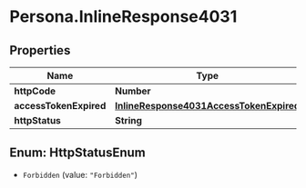 # Persona.InlineResponse4031

## Properties

Name | Type | Description | Notes
------------ | ------------- | ------------- | -------------
**httpCode** | **Number** |  | [optional] 
**accessTokenExpired** | [**InlineResponse4031AccessTokenExpired**](InlineResponse4031AccessTokenExpired.md) |  | [optional] 
**httpStatus** | **String** |  | [optional] 



## Enum: HttpStatusEnum


* `Forbidden` (value: `"Forbidden"`)




